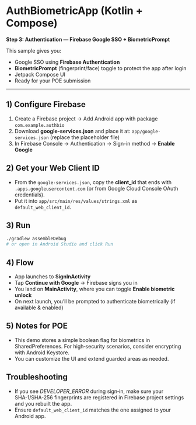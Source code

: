 # AuthBiometricApp (Kotlin + Compose)
**Step 3: Authentication — Firebase Google SSO + BiometricPrompt**

This sample gives you:
- Google SSO using **Firebase Authentication**
- **BiometricPrompt** (fingerprint/face) toggle to protect the app after login
- Jetpack Compose UI
- Ready for your POE submission

---

## 1) Configure Firebase
1. Create a Firebase project → Add Android app with package `com.example.authbio`
2. Download **google-services.json** and place it at:
   `app/google-services.json` (replace the placeholder file)
3. In Firebase Console → Authentication → Sign-in method → **Enable Google**

## 2) Get your Web Client ID
- From the `google-services.json`, copy the **client_id** that ends with
  `.apps.googleusercontent.com` (or from Google Cloud Console OAuth credentials).
- Put it into `app/src/main/res/values/strings.xml` as `default_web_client_id`.

## 3) Run
```bash
./gradlew assembleDebug
# or open in Android Studio and click Run
```

## 4) Flow
- App launches to **SignInActivity**
- Tap **Continue with Google** → Firebase signs you in
- You land on **MainActivity**, where you can toggle **Enable biometric unlock**
- On next launch, you’ll be prompted to authenticate biometrically (if available & enabled)

## 5) Notes for POE
- This demo stores a simple boolean flag for biometrics in SharedPreferences.
  For high‑security scenarios, consider encrypting with Android Keystore.
- You can customize the UI and extend guarded areas as needed.

## Troubleshooting
- If you see *DEVELOPER_ERROR* during sign‑in, make sure your SHA‑1/SHA‑256 fingerprints
  are registered in Firebase project settings and you rebuilt the app.
- Ensure `default_web_client_id` matches the one assigned to your Android app.